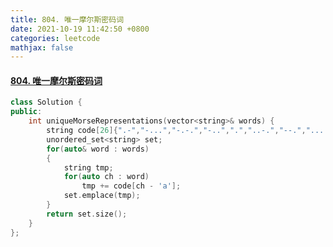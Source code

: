 ```yaml
---
title: 804. 唯一摩尔斯密码词
date: 2021-10-19 11:42:50 +0800
categories: leetcode
mathjax: false
---
```

#### [804. 唯一摩尔斯密码词](https://leetcode-cn.com/problems/unique-morse-code-words/)

```c++
class Solution {
public:
    int uniqueMorseRepresentations(vector<string>& words) {
        string code[26]{".-","-...","-.-.","-..",".","..-.","--.","....","..",".---","-.-",".-..","--","-.","---",".--.","--.-",".-.","...","-","..-","...-",".--","-..-","-.--","--.."};
        unordered_set<string> set;
        for(auto& word : words)
        {
            string tmp;
            for(auto ch : word)
                tmp += code[ch - 'a'];
            set.emplace(tmp);
        }
        return set.size();
    }
};
```

